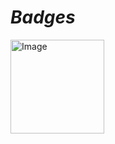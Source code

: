 # *Badges*

[<img src="https://images.credly.com/size/340x340/images/70d71df5-f3dc-4380-9b9d-f22513a70417/CCNAITN__1_.png" align="center" alt="Image" height="150" width="150">](https://www.credly.com/badges/179657ac-fcac-4e88-b828-01b266d02549/public_url)
